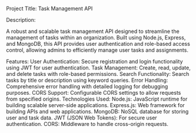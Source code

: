 Project Title: Task Management API

Description:

A robust and scalable task management API designed to streamline the management of tasks within an organization. Built using Node.js, Express, and MongoDB, this API provides user authentication and role-based access control, allowing admins to efficiently manage user tasks and assignments.

Features:
User Authentication: Secure registration and login functionality using JWT for user authentication.
Task Management: Create, read, update, and delete tasks with role-based permissions.
Search Functionality: Search tasks by title or description using keyword queries.
Error Handling: Comprehensive error handling with detailed logging for debugging purposes.
CORS Support: Configurable CORS settings to allow requests from specified origins.
Technologies Used:
Node.js: JavaScript runtime for building scalable server-side applications.
Express.js: Web framework for building APIs and web applications.
MongoDB: NoSQL database for storing user and task data.
JWT (JSON Web Tokens): For secure user authentication.
CORS: Middleware to handle cross-origin requests.

